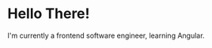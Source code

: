 # Hello There!
I'm currently a frontend software engineer, learning Angular.




<!---
HMoneda/HMoneda is a ✨ special ✨ repository because its `README.md` (this file) appears on your GitHub profile.
You can click the Preview link to take a look at your changes.
--->
